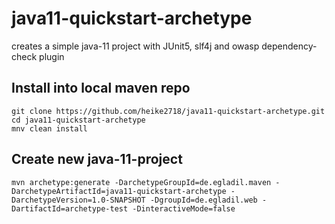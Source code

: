 # java11-quickstart-archetype

creates a simple java-11 project with JUnit5, slf4j and owasp dependency-check plugin

## Install into local maven repo

	git clone https://github.com/heike2718/java11-quickstart-archetype.git
	cd java11-quickstart-archetype
	mnv clean install

## Create new java-11-project

	mvn archetype:generate -DarchetypeGroupId=de.egladil.maven -DarchetypeArtifactId=java11-quickstart-archetype -DarchetypeVersion=1.0-SNAPSHOT -DgroupId=de.egladil.web -DartifactId=archetype-test -DinteractiveMode=false


